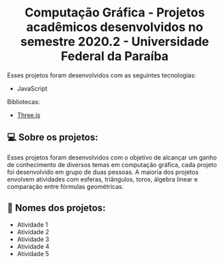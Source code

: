 <h1 align="center"> Computação Gráfica - Projetos acadêmicos desenvolvidos no semestre 2020.2 - Universidade Federal da Paraíba </h1>

<p>Esses projetos foram desenvolvidos com as seguintes tecnologias: </p>
<ul>
  <li>JavaScript</li>
</ul>

<p>Bibliotecas: </p>
<ul>
  <li><a href="https://threejs.org/">Three.js</a></li>
</ul>

<h2>💻 Sobre os projetos: </h2>
<p>Esses projetos foram desenvolvidos com o objetivo de alcançar um ganho de conhecimento de diversos temas em computação gráfica, cada projeto foi desenvolvido em grupo de duas pessoas. A maioria dos projetos envolvem atividades com esferas, triângulos, toros, álgebra linear e comparação entre fórmulas geométricas.</p>

<h2>📝 Nomes dos projetos: </h2>
<ul>
  <li>
    Atividade 1
  </li>
  <li>
    Atividade 2
  </li>
  <li>
    Atividade 3
  </li>
  <li>
    Atividade 4
  </li>
  <li>
    Atividade 5
  </li>
</ul>
